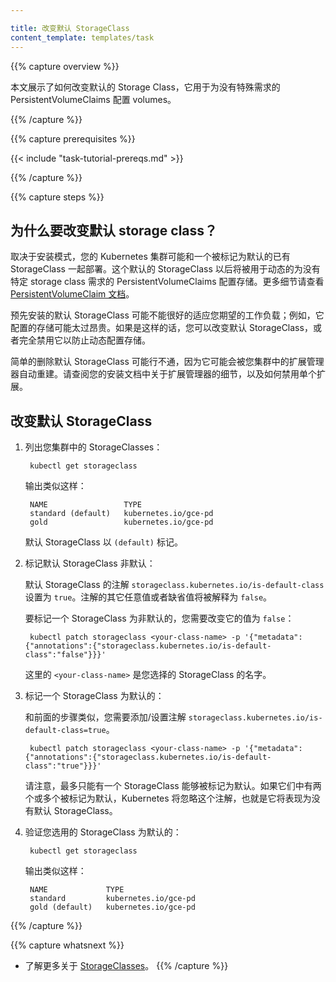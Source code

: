 ```yaml
---

title: 改变默认 StorageClass
content_template: templates/task
---
```


{{% capture overview %}}

本文展示了如何改变默认的 Storage Class，它用于为没有特殊需求的 PersistentVolumeClaims 配置 volumes。

{{% /capture %}}

{{% capture prerequisites %}}

{{< include "task-tutorial-prereqs.md" >}}

{{% /capture %}}

{{% capture steps %}}


## 为什么要改变默认 storage class？


取决于安装模式，您的 Kubernetes 集群可能和一个被标记为默认的已有 StorageClass 一起部署。这个默认的 StorageClass 以后将被用于动态的为没有特定 storage class 需求的 PersistentVolumeClaims 配置存储。更多细节请查看 [PersistentVolumeClaim 文档](/docs/user-guide/persistent-volumes/#class-1)。


预先安装的默认 StorageClass 可能不能很好的适应您期望的工作负载；例如，它配置的存储可能太过昂贵。如果是这样的话，您可以改变默认 StorageClass，或者完全禁用它以防止动态配置存储。


简单的删除默认 StorageClass 可能行不通，因为它可能会被您集群中的扩展管理器自动重建。请查阅您的安装文档中关于扩展管理器的细节，以及如何禁用单个扩展。


## 改变默认 StorageClass


1. 列出您集群中的 StorageClasses：

        kubectl get storageclass


	输出类似这样：

        NAME                 TYPE
        standard (default)   kubernetes.io/gce-pd
        gold                 kubernetes.io/gce-pd


   默认 StorageClass 以 `(default)` 标记。


2. 标记默认 StorageClass  非默认：


   默认 StorageClass 的注解 `storageclass.kubernetes.io/is-default-class` 设置为 `true`。注解的其它任意值或者缺省值将被解释为 `false`。


   要标记一个 StorageClass 为非默认的，您需要改变它的值为 `false`： 

        kubectl patch storageclass <your-class-name> -p '{"metadata": {"annotations":{"storageclass.kubernetes.io/is-default-class":"false"}}}'


    这里的 `<your-class-name>` 是您选择的 StorageClass 的名字。


3. 标记一个 StorageClass 为默认的：


   和前面的步骤类似，您需要添加/设置注解 `storageclass.kubernetes.io/is-default-class=true`。

        kubectl patch storageclass <your-class-name> -p '{"metadata": {"annotations":{"storageclass.kubernetes.io/is-default-class":"true"}}}'


   请注意，最多只能有一个 StorageClass 能够被标记为默认。如果它们中有两个或多个被标记为默认，Kubernetes 将忽略这个注解，也就是它将表现为没有默认 StorageClass。


4. 验证您选用的 StorageClass 为默认的：

        kubectl get storageclass


    输出类似这样：

        NAME             TYPE
        standard         kubernetes.io/gce-pd
        gold (default)   kubernetes.io/gce-pd

{{% /capture %}}

{{% capture whatsnext %}}

* 了解更多关于  [StorageClasses](/docs/concepts/storage/persistent-volumes/)。
  {{% /capture %}}


